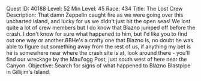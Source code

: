 Quest ID: 40188
Level: 52
Min Level: 45
Race: 434
Title: The Lost Crew
Description: That damn Zeppelin caught fire as we were going over this uncharted island, and lucky for us we didn't just hit the open seas! We lost quite a lot of crew members but I do know that Blazno jumped off before the crash. I don't know for sure what happened to him, but I'd like you to find out one way or another.$B$BHe's a crafty one that Blazno is, no doubt he was able to figure out something away from the rest of us, if anything my bet is he is somewhere near where the crash site is at, look around there - you'll find our wreckage by the Maul'ogg Post, just south west of here near the Canyon.
Objective: Search for signs of what happened to Blazno Blastpipe in Gillijim's Island.
